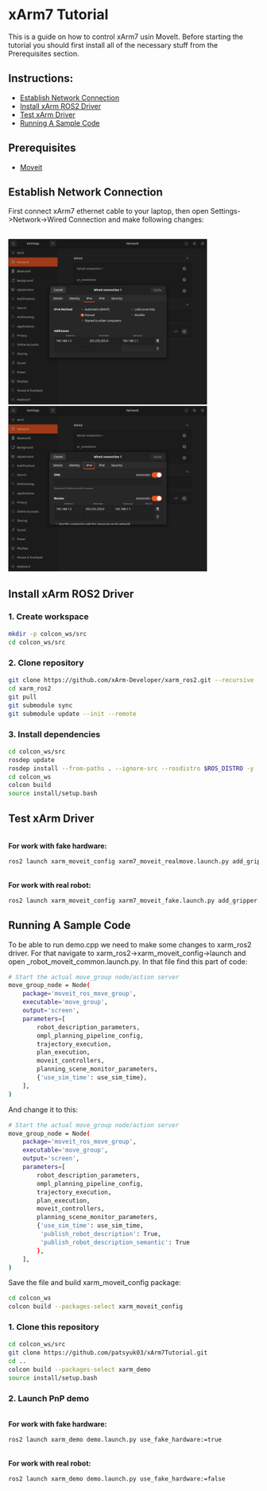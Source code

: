 # xArm7 Tutorial

This is a guide on how to control xArm7 usin MoveIt. Before starting the tutorial you should first install all of the necessary stuff from the Prerequisites section.

## Instructions:
* [Establish Network Connection](#establish-network-connection)
* [Install xArm ROS2 Driver](#install-xarm-ros2-driver)
* [Test xArm Driver](#test-xarm-driver)
* [Running A Sample Code](#running-a-sample-code)

## Prerequisites
 * [Moveit](https://moveit.ros.org/install-moveit2/binary/)


## **Establish Network Connection**

First connect xArm7 ethernet cable to your laptop, then open Settings->Network->Wired Connection and make following changes:

<br><img src="img/network1.png" alt="Network" width="400"/>
<br><img src="img/network2.png" alt="Network" width="400"/>

## **Install xArm ROS2 Driver** 
### 1. Create workspace

```bash
mkdir -p colcon_ws/src
cd colcon_ws/src
```
### 2. Clone repository

```bash
git clone https://github.com/xArm-Developer/xarm_ros2.git --recursive -b $ROS_DISTRO
cd xarm_ros2
git pull
git submodule sync
git submodule update --init --remote
```

### 3. Install dependencies

```bash
cd colcon_ws/src
rosdep update
rosdep install --from-paths . --ignore-src --rosdistro $ROS_DISTRO -y
cd colcon_ws
colcon build
source install/setup.bash 
```

## **Test xArm Driver** 

<br>**For work with fake hardware:**

```bash
ros2 launch xarm_moveit_config xarm7_moveit_realmove.launch.py add_gripper:=true robot_ip:=xxx.xxx.x.xxx 
```
<br>**For work with real robot:**

```bash
ros2 launch xarm_moveit_config xarm7_moveit_fake.launch.py add_gripper:=true robot_ip:=xxx.xxx.x.xxx 
``` 

## **Running A Sample Code**

To be able to run demo.cpp we need to make some changes to xarm_ros2 driver. For that navigate to xarm_ros2->xarm_moveit_config->launch and open _robot_moveit_common.launch.py. In that file find this part of code:

```bash
# Start the actual move_group node/action server
move_group_node = Node(
    package='moveit_ros_move_group',
    executable='move_group',
    output='screen',
    parameters=[
        robot_description_parameters,
        ompl_planning_pipeline_config,
        trajectory_execution,
        plan_execution,
        moveit_controllers,
        planning_scene_monitor_parameters,
        {'use_sim_time': use_sim_time},
    ],
)
```
And change it to this:

```bash
# Start the actual move_group node/action server
move_group_node = Node(
    package='moveit_ros_move_group',
    executable='move_group',
    output='screen',
    parameters=[
        robot_description_parameters,
        ompl_planning_pipeline_config,
        trajectory_execution,
        plan_execution,
        moveit_controllers,
        planning_scene_monitor_parameters,
        {'use_sim_time': use_sim_time,
         'publish_robot_description': True,
         'publish_robot_description_semantic': True
        },
    ],
)
```
Save the file and build xarm_moveit_config package:

```bash
cd colcon_ws
colcon build --packages-select xarm_moveit_config
```

### 1. Clone this repository

```bash
cd colcon_ws/src
git clone https://github.com/patsyuk03/xArm7Tutorial.git
cd ..
colcon build --packages-select xarm_demo
source install/setup.bash 
```

### 2. Launch PnP demo
<br>**For work with fake hardware:** 

```bash
ros2 launch xarm_demo demo.launch.py use_fake_hardware:=true
```

<br>**For work with real robot:**

```bash
ros2 launch xarm_demo demo.launch.py use_fake_hardware:=false
```